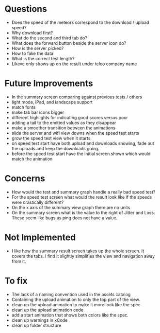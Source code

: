 # Questions

- Does the speed of the meteors correspond to the download / upload speed?
- Why download first?
- What do the second and third tab do?
- What does the forward button beside the server icon do?
- How is the server picked?
- How to fake the data
- What is the correct test length?
- Likeve only shows up on the result under telco company name

# Future Improvements

- In the summary screen comparing against previous tests / others
- light mode, iPad, and landscape support
- match fonts
- make tab bar icons bigger
- different highlights for indicating good scores versus poor
- adding a tail to the emitted values as they disappear
- make a smoother transition between the animations
- slide the server and wifi view downs when the speed test starts
- grow the speed test view when it starts
- on speed test start have both upload and downloads showing, fade out the uploads and keep the downloads going.
- before the speed test start have the initial screen shown which would match the animation

# Concerns

- How would the test and summary graph handle a really bad speed test?
- For the speed test screen what would the result look like if the speeds were drastically different?
- On the x axis of the summary view graph there are no units
- On the summary screen what is the value to the right of Jitter and Loss. These seem like bugs as ping does not have a value.

# Not Implemented

- I like how the summary result screen takes up the whole screen. It covers the tabs. I find it slightly simplifies the view and navigation away from it.

# To fix

- The lack of a naming convention used in the assets catalog
- Containing the upload animation to only the top part of the view.
- clean up the upload animation to make it more look like the spec
- clean up the upload animation code
- add a start animation that shows both colors like the spec.
- clean up warnings in xCode
- clean up folder structure

